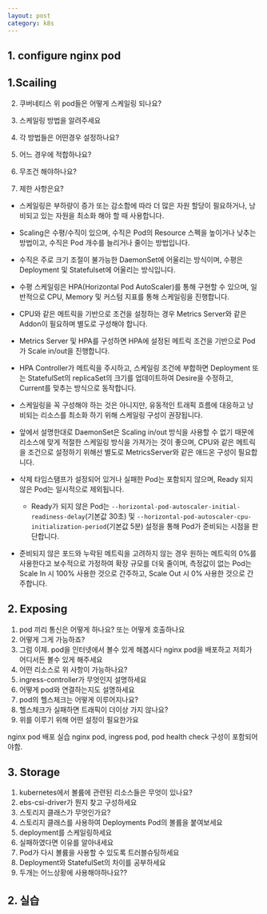 ```yaml
---
layout: post
category: k8s
---
```


## 1. configure nginx pod




## 1.Scailing

2. 쿠버네티스 위 pod들은 어떻게 스케일링 되나요?

3. 스케일링 방법을 알려주세요

4. 각 방법들은 어떤경우 설정하나요?

5. 어느 경우에 적합하나요?

6. 무조건 해야하나요?

7. 제한 사항은요?

- 스케일링은 부하량이 증가 또는 감소함에 따라 더 많은 자원 할당이 필요하거나, 낭비되고 있는 자원을 최소화 해야 할 때 사용합니다.
- Scaling은 수평/수직이 있으며, 수직은 Pod의 Resource 스펙을 높이거나 낮추는 방법이고, 수직은 Pod 개수를 늘리거나 줄이는 방법입니다.

- 수직은 주로 크기 조절이 불가능한 DaemonSet에 어울리는 방식이며, 수평은 Deployment 및 Statefulset에 어울리는 방식입니다.

- 수평 스케일링은 HPA(Horizontal Pod AutoScaler)를 통해 구현할 수 있으며, 일반적으로 CPU, Memory 및 커스텀 지표를 통해 스케일링을 진행합니다.
- CPU와 같은 메트릭을 기반으로 조건을 설정하는 경우 Metrics Server와 같은 Addon이 필요하며 별도로 구성해야 합니다.

- Metrics Server 및 HPA를 구성하면 HPA에 설정된 메트릭 조건을 기반으로 Pod가 Scale in/out을 진행합니다.
- HPA Controller가 메트릭을 주시하고, 스케일링 조건에 부합하면 Deployment 또는 StatefulSet의 replicaSet의 크기를 업데이트하여 Desire을 수정하고, Current를 맞추는 방식으로 동작합니다.

- 스케일링을 꼭 구성해야 하는 것은 아니지만,
유동적인 트래픽 흐름에 대응하고 낭비되는 리소스를 최소화 하기 위해 스케일링 구성이 권장됩니다.

- 앞에서 설명한대로 DaemonSet은 Scaling in/out 방식을 사용할 수 없기 때문에 리소스에 맞게 적절한 스케일링 방식을 가져가는 것이 좋으며, CPU와 같은 메트릭을 조건으로 설정하기 위해선 별도로 MetricsServer와 같은 애드온 구성이 필요합니다.
- 삭제 타임스탬프가 설정되어 있거나 실패한 Pod는 포함되지 않으며, Ready 되지 않은 Pod는 일시적으로 제외됩니다.
	- Ready가 되지 않은 Pod는 ```--horizontal-pod-autoscaler-initial-readiness-delay```(기본값 30초) 및 ```--horizontal-pod-autoscaler-cpu-initialization-period```(기본값 5분) 설정을 통해 Pod가 준비되는 시점을 판단합니다.
- 준비되지 않은 포드와 누락된 메트릭을 고려하지 않는 경우 원하는 메트릭의 0%를 사용한다고 보수적으로 가정하여 확장 규모를 더욱 줄이며, 측정값이 없는 Pod는 Scale In 시 100% 사용한 것으로 간주하고, Scale Out 시 0% 사용한 것으로 간주합니다.

## 2. Exposing
1. pod 끼리 통신은 어떻게 하나요? 또는 어떻게 호출하나요
2. 어떻게 그게 가능하죠?
3. 그럼 이제. pod을 인터넷에서 볼수 있게 해봅시다 nginx pod을 배포하고 저희가 어디서든 볼수 있게 해주세요
4. 어떤 리소스로 위 사항이 가능하나요?
5. ingress-controller가 무엇인지 설명하세요
6. 어떻게 pod와 연결하는지도 설명하세요
7. pod의 헬스체크는 어떻게 이루어지나요?
8. 헬스체크가 실패하면 트래픽이 더이상 가지 않나요?
9. 위를 이루기 위해 어떤 설정이 필요한가요

nginx pod 배포 실습 nginx pod, ingress pod, pod health check 구성이 포함되어야함.

## 3. Storage
1. kubernetes에서 볼륨에 관련된 리소스들은 무엇이 있나요?
2. ebs-csi-driver가 뭔지 찾고 구성하세요
3. 스토리지 클래스가 무엇인가요?
4. 스토리지 클래스를 사용하여 Deployments Pod의 볼륨을 붙여보세요
5. deployment를 스케일링하세요
6. 실패하였다면 이유를 알아내세요
7. Pod가 다시 볼륨을 사용할 수 있도록 트러블슈팅하세요
8. Deployment와 StatefulSet의 차이를 공부하세요
9. 두개는 어느상황에 사용해야하나요??


## 2. 실습 
